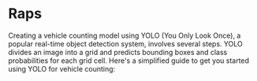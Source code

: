 # Raps
Creating a vehicle counting model using YOLO (You Only Look Once), a popular real-time object detection system, involves several steps. YOLO divides an image into a grid and predicts bounding boxes and class probabilities for each grid cell. Here's a simplified guide to get you started using YOLO for vehicle counting:


